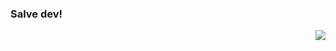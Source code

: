 ### Salve dev!

<div>
<img heigth='180em" src="https://github-readme-stats.vercel.app/api?username=Lucas-Pontes-Soares&show_icons=true&theme=cobalt">
<img heigth='180em" align="right" src="https://github-readme-stats.vercel.app/api/top-langs/?username=Lucas-Pontes-Soares&layout=compact">
</div>

